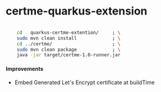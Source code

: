 # certme-quarkus-extension

```bash

    cd   quarkus-certme-extention/     ; \
    sudo mvn clean install             ; \
    cd ../certme/                      ; \
    sudo mvn clean package             ; \
    java -jar target/certme-1.0-runner.jar

```

#### Improvements
  - Embed Generated Let's Encrypt certificate at buildTime
